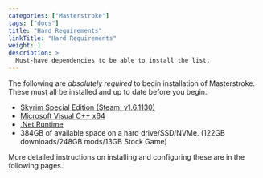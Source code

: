 ```yaml
---
categories: ["Masterstroke"]
tags: ["docs"] 
title: "Hard Requirements"
linkTitle: "Hard Requirements"
weight: 1
description: >
  Must-have dependencies to be able to install the list.
---
```


The following are *absolutely required* to begin installation of Masterstroke. These must all be installed and up to date before you begin.

- [Skyrim Special Edition (Steam, v1.6.1130)](https://store.steampowered.com/app/489830/The_Elder_Scrolls_V_Skyrim_Special_Edition/)
- [Microsoft Visual C++ x64](https://aka.ms/vs/17/release/vc_redist.x64.exe)
- [.Net Runtime](https://dotnet.microsoft.com/en-us/download/dotnet/5.0/runtime)
- 384GB of available space on a hard drive/SSD/NVMe. (122GB downloads/248GB mods/13GB Stock Game)

More detailed instructions on installing and configuring these are in the following pages.
